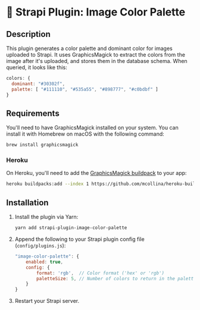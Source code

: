 # 🎨 Strapi Plugin: Image Color Palette

## Description
This plugin generates a color palette and dominant color for images uploaded to Strapi. It uses GraphicsMagick to extract the colors from the image after it's uploaded, and stores them in the database schema. When queried, it looks like this:

```javascript
colors: {
  dominant: "#30302f",
  palette: [ "#111110", "#535a55", "#898777", "#c0bdbf" ]
}
```

## Requirements
You'll need to have GraphicsMagick installed on your system. You can install it with Homebrew on macOS with the following command:

```bash
brew install graphicsmagick
```
### Heroku
On Heroku, you'll need to add the [GraphicsMagick buildpack](https://github.com/mcollina/heroku-buildpack-graphicsmagick) to your app:

```bash
heroku buildpacks:add --index 1 https://github.com/mcollina/heroku-buildpack-graphicsmagick.git
```

## Installation
1. Install the plugin via Yarn:

    ```bash
    yarn add strapi-plugin-image-color-palette
    ```

2. Append the following to your Strapi plugin config file (`config/plugins.js`):

    ```javascript
    "image-color-palette": {
        enabled: true,
        config: {
            format: 'rgb',  // Color format ('hex' or 'rgb')
            paletteSize: 5, // Number of colors to return in the palette (Between 1 and 8)
        }
    }
    ```

3. Restart your Strapi server.
